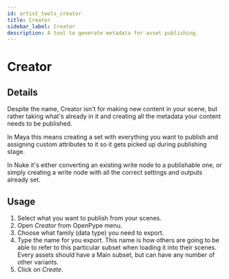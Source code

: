 ```yaml
---
id: artist_tools_creator
title: Creator
sidebar_label: Creator
description: A tool to generate metadata for asset publishing.
---
```


# Creator

## Details

Despite the name, Creator isn't for making new content in your scene, but rather taking what's already in it and creating all the metadata your content needs to be published.

In Maya this means creating a set with everything you want to publish and assigning custom attributes to it so it gets picked up during publishing stage.

In Nuke it's either converting an existing write node to a publishable one, or simply creating a write node with all the correct settings and outputs already set.

## Usage

1.  Select what you want to publish from your scenes.
2.  Open *Creator* from OpenPype menu.
3.  Choose what family (data type) you need to export.
4.  Type the name for you export. This name is how others are going to be able to refer to this particular subset when loading it into their scenes. Every assets should have a Main subset, but can have any number of other variants.
5.  Click on *Create*.

